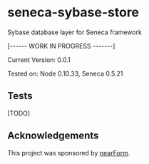 seneca-sybase-store
==================

Sybase database layer for Seneca framework

[------ WORK IN PROGRESS -------]

Current Version: 0.0.1

Tested on: Node 0.10.33, Seneca 0.5.21

Tests
-----
[TODO]

Acknowledgements
----------------

This project was sponsored by [nearForm](http://nearform.com).
